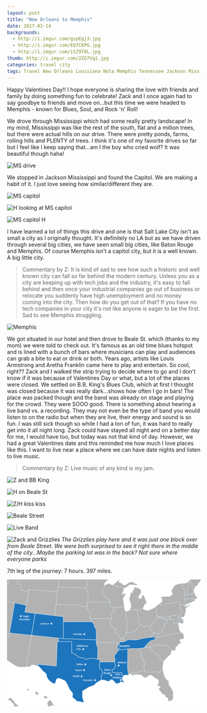 ```yaml
---
layout: post
title: "New Orleans to Memphis"
date: 2017-02-14
backgrounds:
  - http://i.imgur.com/gspEgj3.jpg
  - http://i.imgur.com/EQfCKPG.jpg
  - http://i.imgur.com/iSZ9T0L.jpg
thumb: http://i.imgur.com/2ZG7Vq1.jpg
categories: travel city
tags: Travel New Orleans Louisiana Nola Memphis Tennessee Jackson Mississippi Wanderlust City
---
```

Happy Valentines Day!! I hope everyone is sharing the love with friends and family by doing something fun to celebrate! Zack and I once again had to say goodbye to friends and move on...but this time we were headed to Memphis - known for Blues, Soul, and Rock 'n' Roll!

We drove through Mississippi which had some really pretty landscape! In my mind, Mississippi was like the rest of the south, flat and a million trees, but there were actual hills on our drive. There were pretty ponds, farms, rolling hills and PLENTY of trees. I think it's one of my favorite drives so far but I feel like I keep saying that...am I the boy who cried wolf? It was beautiful though haha!

![MS drive](http://i.imgur.com/gspEgj3h.jpg)

We stopped in Jackson Mississippi and found the Capitol. We are making a habit of it. I just love seeing how similar/different they are.

![MS capitol](http://i.imgur.com/G1Sbanq.jpg)

![H looking at MS capitol](http://i.imgur.com/84eZnCh.jpg)

![MS capitol H](http://i.imgur.com/LyXgkHS.jpg)

I have learned a lot of things this drive and one is that Salt Lake City isn't as small a city as I originally thought. It's definitely no LA but as we have driven through several big cities, we have seen small big cities, like Baton Rouge and Memphis. Of course Memphis isn't a capitol city, but it is a well known. A big little city.

> Commentary by Z: It is kind of sad to see how such a historic and well known city can fall so far behind the modern century. Unless you as a city are keeping up with tech jobs and the industry, it's easy to fall behind and then once your industrial companies go out of business or relocate you suddenly have high unemployment and no money coming into the city. Then how do you get out of that? If you have no tech companies in your city it's not like anyone is eager to be the first. Sad to see Memphis struggling.

![Memphis](http://i.imgur.com/EQfCKPGh.jpg)

We got situated in our hotel and then drove to Beale St. which (thanks to my mom) we were told to check out. It's famous as an old time blues hotspot and is lined with a bunch of bars where musicians can play and audiences can grab a bite to eat or drink or both. Years ago, artists like Louis Armstrong and Aretha Franklin came here to play and entertain. So cool, right?? Zack and I walked the strip trying to decide where to go and I don't know if it was because of Valentines Day or what, but a lot of the places were closed. We settled on B.B. King's Blues Club, which at first I thought was closed because it was really dark...shows how often I go in bars! The place was packed though and the band was already on stage and playing for the crowd. They were SOOO good. There is something about hearing a live band vs. a recording. They may not even be the type of band you would listen to on the radio but when they are live, their energy and sound is so fun. I was still sick though so while I had a ton of fun, it was hard to really get into it all night long. Zack could have stayed all night and on a better day for me, I would have too, but today was not that kind of day. However, we had a great Valentines date and this reminded me how much I love places like this. I want to live near a place where we can have date nights and listen to live music.

> Commentary by Z: Live music of any kind is my jam.

![Z and BB King](http://i.imgur.com/qTwA7uK.jpg)

![H on Beale St](http://i.imgur.com/5AtQ1FG.jpg)

![Z/H kiss kiss](http://i.imgur.com/ZKiNkxHh.jpg)

![Beale Street](http://i.imgur.com/mKny99lh.jpg)

![Live Band](http://i.imgur.com/S7nixIKh.jpg)

![Zack and Grizzlies](http://i.imgur.com/snMupHWh.jpg)
_The Grizzlies play here and it was just one block over from Beale Street. We were both surprised to see it right there in the middle of the city...Maybe the parking lot was in the back? Not sure where everyone parks_

7th leg of the journey: 7 hours. 397 miles.

![memphis](/assets/images/maps/memphis.jpg)
